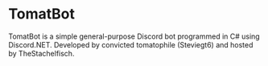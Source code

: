 # TomatBot
 TomatBot is a simple general-purpose Discord bot programmed in C# using Discord.NET. Developed by convicted tomatophile (Steviegt6) and hosted by TheStachelfisch.